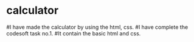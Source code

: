 # calculator
#I have made the calculator by using the html, css.
#I have complete the codesoft task no.1.
#It contain the basic html and css.
